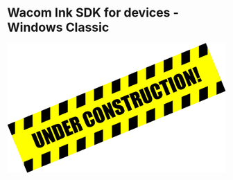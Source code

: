 # Wacom Ink SDK for devices - Windows Classic

![Under construction](./media/under-construction.png)

